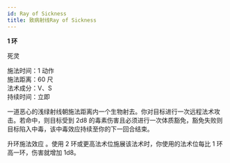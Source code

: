 ```yaml
---
id: Ray of Sickness
title: 致病射线Ray of Sickness
---
```


**1 环**

死灵

施法时间：1 动作  
施法距离：60 尺  
法术成分：V、S  
持续时间：立即

一道恶心的浅绿射线朝施法距离内一个生物射去。你对目标进行一次远程法术攻击。若命中，则目标受到 2d8 的毒素伤害且必须进行一次体质豁免，豁免失败则目标陷入中毒，该中毒效应持续至你的下一回合结束。

升环施法效应
。使用 2 环或更高法术位施展该法术时，你使用的法术位每比 1 环高一环，伤害就增加 1d8。
